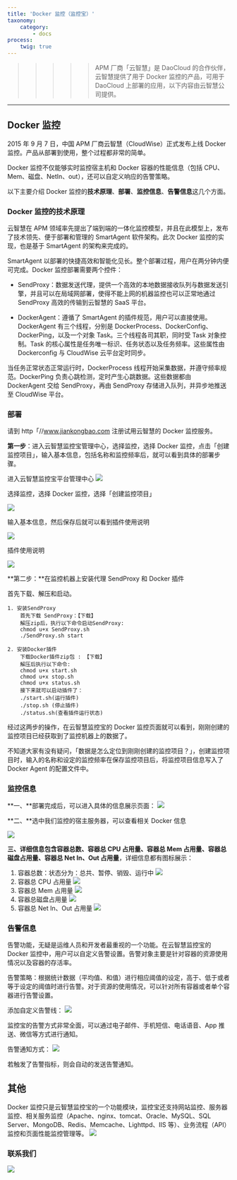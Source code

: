 ```yaml
---
title: 'Docker 监控（监控宝）'
taxonomy:
    category:
        - docs
process:
    twig: true
---
```


<!-- reviewed by fiona -->

>>>>> APM 厂商「云智慧」是 DaoCloud 的合作伙伴，云智慧提供了用于 Docker 监控的产品，可用于 DaoCloud 上部署的应用，以下内容由云智慧公司提供。

---


## Docker 监控

2015 年 9 月 7 日，中国 APM 厂商云智慧（CloudWise）正式发布上线 Docker 监控。产品从部署到使用，整个过程都非常的简单。

Docker 监控不仅能够实时监控宿主机和 Docker 容器的性能信息（包括 CPU、Mem、磁盘、NetIn、out），还可以自定义响应的告警策略。

以下主要介绍 Docker 监控的**技术原理**、**部署**、**监控信息**、**告警信息**这几个方面。

### Docker 监控的技术原理

云智慧在 APM 领域率先提出了端到端的一体化监控模型，并且在此模型上，发布了技术领先、便于部署和管理的 SmartAgent 软件架构。此次 Docker 监控的实现，也是基于 SmartAgent 的架构来完成的。

SmartAgent 以部署的快捷高效和智能化见长。整个部署过程，用户在两分钟内便可完成。Docker 监控部署需要两个控件：

- SendProxy：数据发送代理，提供一个高效的本地数据接收队列与数据发送引擎，并且可以在局域网部署，使得不能上网的机器监控也可以正常地通过 SendProxy 高效的传输到云智慧的 SaaS 平台。

- DockerAgent：遵循了 SmartAgent 的插件规范，用户可以直接使用。DockerAgent 有三个线程，分别是 DockerProcess、DockerConfig、DockerPing，以及一个对象 Task。三个线程各司其职，同时受 Task 对象控制。Task 的核心属性是任务唯一标识、任务状态以及任务频率。这些属性由 Dockerconfig 与 CloudWise 云平台定时同步。

当任务正常状态正常运行时，DockerProcess 线程开始采集数据，并遵守频率规范。DockerPing 负责心跳检测，定时产生心跳数据。这些数据都由 DockerAgent 交给 SendProxy，再由 SendProxy 存储进入队列，并异步地推送至 CloudWise 平台。

### 部署

请到 http「//www.jiankongbao.com 注册试用云智慧的 Docker 监控服务。

**第一步**：进入云智慧监控宝管理中心，选择监控，选择 Docker 监控，点击「创建监控项目」，输入基本信息，包括名称和监控频率后，就可以看到具体的部署步骤。

进入云智慧监控宝平台管理中心
![](http://i.imgur.com/jQNW3u3.png)

选择监控，选择 Docker 监控，选择「创建监控项目」

![](http://i.imgur.com/KnfB2HL.png)

输入基本信息，然后保存后就可以看到插件使用说明

![](http://i.imgur.com/vPOvD4E.png)

插件使用说明

![](http://i.imgur.com/6Y1dxBP.png)

**第二步：**在监控机器上安装代理 SendProxy 和 Docker 插件

首先下载、解压和启动。

```
1. 安装SendProxy
    首先下载 SendProxy：【下载】
    解压zip后，执行以下命令启动SendProxy:
    chmod u+x SendProxy.sh
    ./SendProxy.sh start

2. 安装Docker插件
    下载Docker插件zip包 : 【下载】
    解压后执行以下命令:
    chmod u+x start.sh
    chmod u+x stop.sh
    chmod u+x status.sh
    接下来就可以启动插件了：
    ./start.sh(运行插件)
    ./stop.sh (停止插件)
    ./status.sh(查看插件运行状态)
```

经过这两步的操作，在云智慧监控宝的 Docker 监控页面就可以看到，刚刚创建的监控项目已经获取到了监控机器上的数据了。

不知道大家有没有疑问，「数据是怎么定位到刚刚创建的监控项目？」，创建监控项目时，输入的名称和设定的监控频率在保存监控项目后，将监控项目信息写入了 Docker Agent 的配置文件中。

### 监控信息

**一、**部署完成后，可以进入具体的信息展示页面：
![](http://i.imgur.com/KHmJdSP.png)

**二、**选中我们监控的宿主服务器，可以查看相关 Docker 信息

![](http://i.imgur.com/yUqQnFI.png)

**三、**详细信息包含**容器总数、容器总 CPU 占用量、容器总 Mem 占用量、容器总磁盘占用量、容器总 Net In、Out 占用量**，详细信息都有图标展示：

1. 容器总数：状态分为：总共、暂停、销毁、运行中
![](http://i.imgur.com/SrrUUWl.png)
2. 容器总 CPU 占用量
![](http://i.imgur.com/yLlEXeU.png)
3. 容器总 Mem 占用量
![](http://i.imgur.com/7iZUZkw.png)
4. 容器总磁盘占用量
![](http://i.imgur.com/1Oa8vkX.png)
5. 容器总 Net In、Out 占用量
![](http://i.imgur.com/LgNZ0zV.png)

### 告警信息

告警功能，无疑是运维人员和开发者最重视的一个功能。在云智慧监控宝的 Docker 监控中，用户可以自定义告警设置。告警对象主要是针对容器的资源使用情况以及容器的存活率。

告警策略：根据统计数据（平均值、和值）进行相应阈值的设定，高于、低于或者等于设定的阈值时进行告警。对于资源的使用情况，可以针对所有容器或者单个容器进行告警设置。

添加自定义告警线：
![](http://i.imgur.com/NzuMvcR.png)

监控宝的告警方式非常全面，可以通过电子邮件、手机短信、电话语音、App 推送、微信等方式进行通知。

告警通知方式：
![](http://i.imgur.com/FkmMukx.png)

若触发了告警指标，则会自动的发送告警通知。

## 其他

Docker 监控只是云智慧监控宝的一个功能模块，监控宝还支持网站监控、服务器监控、相关服务监控（Apache、nginx、tomcat、Oracle、MySQL、SQL Server、MongoDB、Redis、Memcache、Lighttpd、IIS 等）、业务流程（API）监控和页面性能监控管理等。
![](http://i.imgur.com/zGzeBg5.png)


### 联系我们

![](http://i.imgur.com/RiIfLW1.png)
